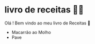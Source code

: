 # livro de receitas :man_cook:

Olá ! Bem vindo ao meu livro de Receitas :wave:

- Macarrão ao Molho
- Pave
